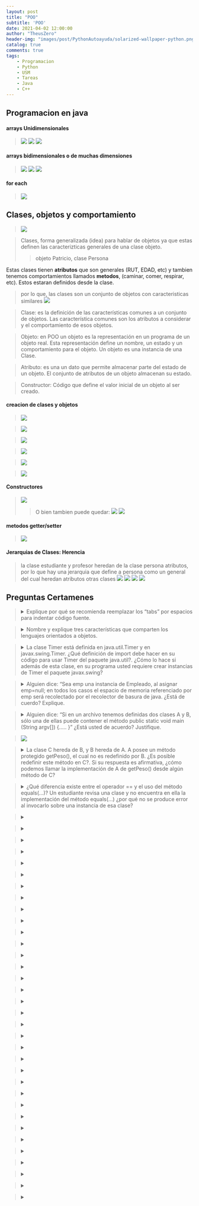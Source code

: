 ```yaml
---
layout: post
title: "POO"
subtitle: 'POO'
date: 2021-04-02 12:00:00
author: "TheusZero"
header-img: "images/post/PythonAutoayuda/solarized-wallpaper-python.png"
catalog: true
comments: true
tags:
    - Programacion
    - Python
    - USM
    - Tareas
    - Java
    - C++
---
```


## Programacion en java

#### arrays Unidimensionales
> ![](/TheusZero/images/post/POO/6.png)
> ![](/TheusZero/images/post/POO/7.png)
> ![](/TheusZero/images/post/POO/8.png)

#### arrays bidimensionales o de muchas dimensiones
> ![](/TheusZero/images/post/POO/10.png)
> ![](/TheusZero/images/post/POO/11.png)
> ![](/TheusZero/images/post/POO/12.png)

#### for each
> ![](/TheusZero/images/post/POO/9.png)

## Clases, objetos y comportamiento

> ![](/TheusZero/images/post/POO/13.png)

> Clases, forma generalizada (idea) para hablar de objetos ya que estas definen las caracterizticas generales de una clase objeto.
>> objeto Patricio, clase Persona

Estas clases tienen **atributos** que son generales (RUT, EDAD, etc) y tambien tenemos comportamientos llamados **metodos**, (caminar, comer, respirar, etc).
Estos estaran definidos desde la clase.

> por lo que, las clases son un conjunto de objetos con caracteristicas similares
> ![](/TheusZero/images/post/POO/14.png)

> Clase: es la definición de las características comunes a un conjunto de objetos. Las característica comunes son los atributos a considerar y el comportamiento de esos objetos.

> Objeto: en POO un objeto es la representación en un programa de un objeto real. Esta representación define un nombre, un estado y un comportamiento para el objeto. Un objeto es una instancia de una Clase.

> Atributo: es una un dato que permite almacenar parte del estado de un objeto. El conjunto de atributos de un objeto almacenan su estado.

> Constructor: Código que define el valor inicial de un objeto al ser creado.

#### creacion de clases y objetos

> ![](/TheusZero/images/post/POO/15.png)

> ![](/TheusZero/images/post/POO/16.png)

> ![](/TheusZero/images/post/POO/17.png)

> ![](/TheusZero/images/post/POO/18.png)

> ![](/TheusZero/images/post/POO/19.png)

> ![](/TheusZero/images/post/POO/20.png)


#### Constructores

> ![](/TheusZero/images/post/POO/21.png)
>> O bien tambien puede quedar: 
>> ![](/TheusZero/images/post/POO/22.png)
> ![](/TheusZero/images/post/POO/23.png)

#### metodos getter/setter

> ![](/TheusZero/images/post/POO/24.png)

#### Jerarquias de Clases: Herencia

> la clase estudiante y profesor heredan de la clase persona atributos, por lo que hay una jerarquia que define a persona como un general del cual heredan atributos otras clases
> ![](/TheusZero/images/post/POO/2.png)
> ![](/TheusZero/images/post/POO/3.png)
> ![](/TheusZero/images/post/POO/4.png)
> ![](/TheusZero/images/post/POO/5.png)

## Preguntas Certamenes

> <details>
>   <summary>Explique por qué se recomienda reemplazar los “tabs” por espacios para indentar código fuente.</summary>
> 
>   ```
>   Así la indentación se visualiza de igual forma en distintos editores y sus versiones impresas. El tamaño de cada tab es definido por el entorno, luego lo que se ve indentado en uno puede no estarlo en otro.
>   ```
> </details>

> <details>
>   <summary>Nombre y explique tres características que comparten los lenguajes orientados a objetos.</summary>
>
>        Herencia: la posibilidad de definir una clase o tipo de objeto a partir de la definición de otra.
>
>        Subtipo: la posibilidad de usar instancias de clases derivadas donde se espera una instancia de la clase base.
> 
>        Ligado dinámico: el código invocado ante un llamado es definido en tiempo de ejecución permitiendo así que el resultado dependa del objeto específico que recibe el llamado. En conjunto con subtipo, permite generar códigos reusables
> 
> </details>

> <details>
>   <summary>La clase Timer está definida en java.util.Timer y en javax.swing.Timer. ¿Qué definición de import debe hacer en su código para usar Timer del paquete java.util?. ¿Cómo lo hace si además de esta clase, en su programa usted requiere crear instancias de Timer el paquete javax.swing?</summary>
>
>        import java.util.Timer;
> 
>        Como antes al inicio uso: import java.util.Timer; Luego cada vez que desee usar una instancia de Timer de javax.swing, uso la versión completa  para la clase, esto es: javaxswing.Timer miTiner; /* así cada vez que requiero referirme a instancias de esta clase*/
> 
> </details>

> <details>
>   <summary>Alguien dice: “Sea emp una instancia de Empleado, al asignar emp=null; en todos los casos el espacio de memoria referenciado por emp será recolectado por el recolector de basura de java. ¿Está de cuerdo? Explique.</summary>
>
>> No, debido a que podemos tener más de un nombre para un objeto; es decir, pude haber más de
>> una referencia apuntando a un objeto. El recolector de basura sólo recupera el espacio de memoria
>> cuando no hay referencias a ese espacio
>
> </details>

> <details>
>   <summary>Alguien dice: “Si en un archivo tenemos definidas dos clases A y B, sólo una de ellas puede contener el método public static void main (String argv[]) {….. }” ¿Está usted de acuerdo? Justifique.</summary>
>
>> No estoy de acuerdo. El método main puede estar en más de una clase. Aquella que use al correr el
>> programa definirá qué método main es usado.
>
> </details>

> ![](/TheusZero/images/post/POO/25.png)

> <details>
>   <summary>La clase C hereda de B, y B hereda de A. A posee un método protegido getPeso(), el cual no es redefinido por B. ¿Es posible redefinir este método en C?. Si su respuesta es afirmativa, ¿cómo podemos llamar la implementación de A de getPeso() desde algún método de C?</summary>
>
>> Sí. Los métodos protegidos dan visibilidad a las clases derivadas.
>
>> La invocación la haríamos con super.getPeso();
>> Esto funciona pues la versión de getPeso() visible en la clase B es justamente aquella definida en A
>
>
> </details>

> <details>
>   <summary>¿Qué diferencia existe entre el operador == y el uso del método equals(…)? Un estudiante revisa una clase y no encuentra en ella la implementación del método equals(…) ¿por qué no se produce error al invocarlo sobre una instancia de esa clase?</summary>
>
>> Diferencia entre == y método equals(…): El primero compara dos referencias, será verdadero si dos
>> nombres (o referencias a objetos) se refieren al mismo objeto. El método equals(…) compara dos objetos por igualdad.
>> No se produce error pues todo objeto hereda de la clase Object aunque no lo explicite. La clase Object
>> implementa el método equals(…) por ello no hay error al invocarlo.
>
> </details>

> <details>
>   <summary></summary>
>
>
>
> </details>

> <details>
>   <summary></summary>
>
>
>
> </details>

> <details>
>   <summary></summary>
>
>
>
> </details>

> <details>
>   <summary></summary>
>
>
>
> </details>

> <details>
>   <summary></summary>
>
>
>
> </details>

> <details>
>   <summary></summary>
>
>
>
> </details>

> <details>
>   <summary></summary>
>
>
>
> </details>

> <details>
>   <summary></summary>
>
>
>
> </details>

> <details>
>   <summary></summary>
>
>
>
> </details>

> <details>
>   <summary></summary>
>
>
>
> </details>

> <details>
>   <summary></summary>
>
>
>
> </details>

> <details>
>   <summary></summary>
>
>
>
> </details>

> <details>
>   <summary></summary>
>
>
>
> </details>

> <details>
>   <summary></summary>
>
>
>
> </details>

> <details>
>   <summary></summary>
>
>
>
> </details>


> <details>
>   <summary></summary>
>
>
>
> </details>


> <details>
>   <summary></summary>
>
>
>
> </details>


> <details>
>   <summary></summary>
>
>
>
> </details>


> <details>
>   <summary></summary>
>
>
>
> </details>


> <details>
>   <summary></summary>
>
>
>
> </details>


> <details>
>   <summary></summary>
>
>
>
> </details>


> <details>
>   <summary></summary>
>
>
>
> </details>


> <details>
>   <summary></summary>
>
>
>
> </details>


> <details>
>   <summary></summary>
>
>
>
> </details>


> <details>
>   <summary></summary>
>
>
>
> </details>


> <details>
>   <summary></summary>
>
>
>
> </details>


> <details>
>   <summary></summary>
>
>
>
> </details>


> <details>
>   <summary></summary>
>
>
>
> </details>


> <details>
>   <summary></summary>
>
>
>
> </details>


> <details>
>   <summary></summary>
>
>
>
> </details>


> <details>
>   <summary></summary>
>
>
>
> </details>


> <details>
>   <summary></summary>
>
>
>
> </details>


> <details>
>   <summary></summary>
>
>
>
> </details>


> <details>
>   <summary></summary>
>
>
>
> </details>